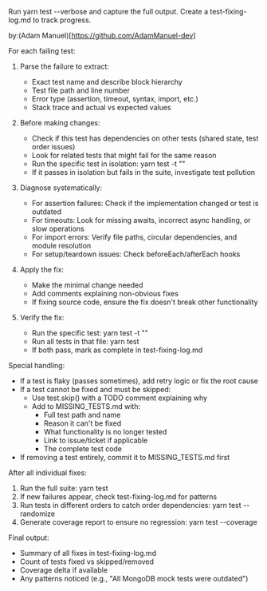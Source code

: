 <!--
@fileoverview Test failure analysis and automated fixing command
@lastmodified 2025-07-28T02:15:34Z

Features: Test failure parsing, isolated test execution, systematic debugging, progress tracking
Main APIs: test failure analysis, fix application, verification pipeline 
Constraints: Requires yarn/npm test setup, creates test-fixing-log.md tracking file
Patterns: Systematic diagnosis, minimal fixes, verification before completion
-->

Run yarn test --verbose and capture the full output. Create a test-fixing-log.md to track progress.

by:(Adam Manuel)[https://github.com/AdamManuel-dev]

For each failing test:
1. Parse the failure to extract:
   - Exact test name and describe block hierarchy
   - Test file path and line number
   - Error type (assertion, timeout, syntax, import, etc.)
   - Stack trace and actual vs expected values
   
2. Before making changes:
   - Check if this test has dependencies on other tests (shared state, test order issues)
   - Look for related tests that might fail for the same reason
   - Run the specific test in isolation: yarn test <file> -t "<full test name>"
   - If it passes in isolation but fails in the suite, investigate test pollution

3. Diagnose systematically:
   - For assertion failures: Check if the implementation changed or test is outdated
   - For timeouts: Look for missing awaits, incorrect async handling, or slow operations
   - For import errors: Verify file paths, circular dependencies, and module resolution
   - For setup/teardown issues: Check beforeEach/afterEach hooks
   
4. Apply the fix:
   - Make the minimal change needed
   - Add comments explaining non-obvious fixes
   - If fixing source code, ensure the fix doesn't break other functionality
   
5. Verify the fix:
   - Run the specific test: yarn test <file> -t "<test name>"
   - Run all tests in that file: yarn test <file>
   - If both pass, mark as complete in test-fixing-log.md

Special handling:
- If a test is flaky (passes sometimes), add retry logic or fix the root cause
- If a test cannot be fixed and must be skipped:
  - Use test.skip() with a TODO comment explaining why
  - Add to MISSING_TESTS.md with:
    * Full test path and name
    * Reason it can't be fixed
    * What functionality is no longer tested
    * Link to issue/ticket if applicable
    * The complete test code
- If removing a test entirely, commit it to MISSING_TESTS.md first

After all individual fixes:
1. Run the full suite: yarn test
2. If new failures appear, check test-fixing-log.md for patterns
3. Run tests in different orders to catch order dependencies: yarn test --randomize
4. Generate coverage report to ensure no regression: yarn test --coverage

Final output:
- Summary of all fixes in test-fixing-log.md
- Count of tests fixed vs skipped/removed
- Coverage delta if available
- Any patterns noticed (e.g., "All MongoDB mock tests were outdated")